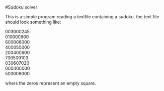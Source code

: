 #Sudoku solver

This is a simple program reading a textfile containing a sudoku.
the text file should look something like:

003000245 <br>
010000600 <br>
600008000 <br>
400050000 <br>
200400600 <br>
700509103 <br>
030607020 <br>
000400000 <br>
500006000 <br>

whers the zeros represent an empty square.
